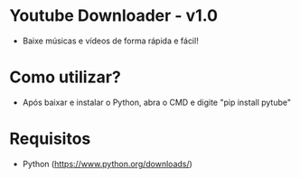 # Youtube Downloader - v1.0
 - Baixe músicas e vídeos de forma rápida e fácil!

# Como utilizar?
- Após baixar e instalar o Python, abra o CMD e digite "pip install pytube"

# Requisitos
 - Python (https://www.python.org/downloads/)



